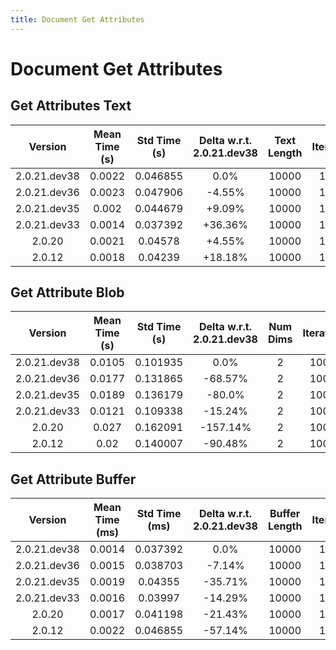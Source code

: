 ```yaml
---
title: Document Get Attributes
---
```

# Document Get Attributes

## Get Attributes Text

| Version | Mean Time (s) | Std Time (s) | Delta w.r.t. 2.0.21.dev38 | Text Length | Iterations |
| :---: | :---: | :---: | :---: | :---: | :---: |
| 2.0.21.dev38 | 0.0022 | 0.046855 | 0.0% | 10000 | 10000 |
| 2.0.21.dev36 | 0.0023 | 0.047906 | -4.55% | 10000 | 10000 |
| 2.0.21.dev35 | 0.002 | 0.044679 | +9.09% | 10000 | 10000 |
| 2.0.21.dev33 | 0.0014 | 0.037392 | +36.36% | 10000 | 10000 |
| 2.0.20 | 0.0021 | 0.04578 | +4.55% | 10000 | 10000 |
| 2.0.12 | 0.0018 | 0.04239 | +18.18% | 10000 | 10000 |
## Get Attribute Blob

| Version | Mean Time (s) | Std Time (s) | Delta w.r.t. 2.0.21.dev38 | Num Dims | Iterations |
| :---: | :---: | :---: | :---: | :---: | :---: |
| 2.0.21.dev38 | 0.0105 | 0.101935 | 0.0% | 2 | 10000 |
| 2.0.21.dev36 | 0.0177 | 0.131865 | -68.57% | 2 | 10000 |
| 2.0.21.dev35 | 0.0189 | 0.136179 | -80.0% | 2 | 10000 |
| 2.0.21.dev33 | 0.0121 | 0.109338 | -15.24% | 2 | 10000 |
| 2.0.20 | 0.027 | 0.162091 | -157.14% | 2 | 10000 |
| 2.0.12 | 0.02 | 0.140007 | -90.48% | 2 | 10000 |
## Get Attribute Buffer

| Version | Mean Time (ms) | Std Time (ms) | Delta w.r.t. 2.0.21.dev38 | Buffer Length | Iterations |
| :---: | :---: | :---: | :---: | :---: | :---: |
| 2.0.21.dev38 | 0.0014 | 0.037392 | 0.0% | 10000 | 10000 |
| 2.0.21.dev36 | 0.0015 | 0.038703 | -7.14% | 10000 | 10000 |
| 2.0.21.dev35 | 0.0019 | 0.04355 | -35.71% | 10000 | 10000 |
| 2.0.21.dev33 | 0.0016 | 0.03997 | -14.29% | 10000 | 10000 |
| 2.0.20 | 0.0017 | 0.041198 | -21.43% | 10000 | 10000 |
| 2.0.12 | 0.0022 | 0.046855 | -57.14% | 10000 | 10000 |
